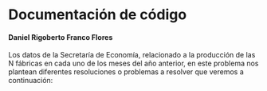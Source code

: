 # Documentación de código

  #### Daniel Rigoberto Franco Flores
Los datos de la Secretaría de Economía, relacionado a la producción de las N fábricas en cada uno de los meses del año anterior, en este problema nos plantean diferentes resoluciones o problemas a resolver que veremos a continuación:
<!--stackedit_data:
eyJoaXN0b3J5IjpbLTEzODgwNTQ3OTQsNDk3ODE4ODEwLC02Mz
U0ODQyNDUsMTUwNDM0MjYwMCw3NzgwODQyMzIsLTY4NTU0Njcz
NywtMTIzMTQwMDgxNSwtMTMyNjc1NjgwMywtNjc5MTg5MTIyLC
0yODAwNjc0NzUsLTE2Mjg5MTkzODcsLTcyMzI5ODc1MiwtMTQy
NjgxNTkxNSwtMTk1MTEyMzgyNiwtOTU4MzczOTAsLTEwNjg5ND
I4MCwtMTc0NjAyOTI2LC0yMDg4NzQ2NjEyLDI2MzgzNjkwOSw0
NzA4MjUwNzNdfQ==
-->